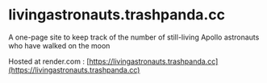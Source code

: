 # livingastronauts.trashpanda.cc

A one-page site to keep track of the number of still-living Apollo astronauts who have walked on the moon

Hosted at render.com : [https://livingastronauts.trashpanda.cc](https://livingastronauts.trashpanda.cc)